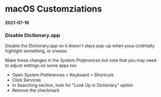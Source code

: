 # macOS Customziations
#### 2021-07-19

### Disable Dictionary.app

Disable the Dictionary.app so it doesn't alays pop-up when youa ccidntally highlight something, or sneeze.
 
Make these changes in the _System Preferences_ but note that you may need to adjust settings on some apps too.

* Open System Preferences > Keyboard > Shortcuts
* Click Services
* In Searching section, look for "Look Up in Dictionary" option
* Remove the checkmark
